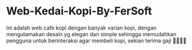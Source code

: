 # Web-Kedai-Kopi-By-FerSoft
Ini adalah web cafe kopi dengan banyak varian kopi, dengan mengutamakan desain yg elegan dan simple sehingga memudahkan pengguna untuk berinteraksi agar membeli kopi, sekian terima gaji 🤙🤙🤙🤙 
